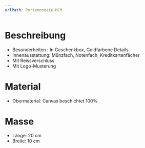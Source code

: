 ```yaml
---
urlPath: Portemonnaie-MCM
---
```

# Beschreibung
- Besonderheiten : In Geschenkbox, Goldfarbene Details
- Innenausstattung: Münzfach, Notenfach, Kreditkartenfächer
- Mit Reissverschluss
- Mit Logo-Musterung

# Material
- Obermaterial: Canvas beschichtet 100%

# Masse
- Länge: 20 cm
- Breite: 10 cm
